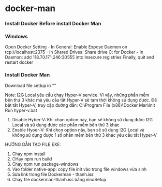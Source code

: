 # docker-man

### Install Docker Before install Docker Man
### Windows
Open Docker Setting
    - In General: Enable Expose  Daemon on tcp://localhost:2375
    - In Shared Drives: Share drive C: for Docker
    - In Daemon: add 118.70.171.246:30555 into Insecure registries
Finally, quit and restart docker
### Install Docker Man
Download file settup in ""

Note: I2G Local yêu cầu chạy Hyper-V service. Vì vậy, những phần mềm bên thứ 3 khác mà yêu cầu tắt Hyper-V sẽ tạm thời không sử dụng được.
Để bật tắt Hyper-V, truy cập đường dẫn: C:\Program File (x86)\Docker Man\init
Run hyper-v.bat
1. Disable Hyber-V: Khi chọn option này, bạn sẽ không sử dụng được I2G Local và sử dụng được các phần mềm bên thứ 3 khác
2. Enable Hyoer-V: Khi chọn option này, bạn sẽ sử dụng I2G Local và không sử dụng được 1 số phần mềm bên thứ 3 khác yêu cầu tắt Hyper-V


HƯỚNG DẪN TẠO FILE EXE:
1. Chạy npm install
2. CHạy npm run build
3. Chạy npm run package-windows
4. Vào folder native-app: copy file init vào trong file windows vừa sinh
5. Sửa link trong file Dockerman - thanh.iss
6. Chạy file dockerman-thanh.iss bằng innoSetup
